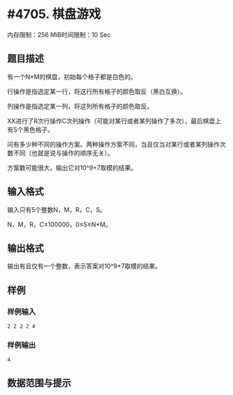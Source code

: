 # #4705. 棋盘游戏

内存限制：256 MiB时间限制：10 Sec

## 题目描述

有一个N*M的棋盘，初始每个格子都是白色的。

行操作是指选定某一行，将这行所有格子的颜色取反（黑白互换）。

列操作是指选定某一列，将这列所有格子的颜色取反。

XX进行了R次行操作C次列操作（可能对某行或者某列操作了多次），最后棋盘上有S个黑色格子。

问有多少种不同的操作方案。两种操作方案不同，当且仅当对某行或者某列操作次数不同（也就是说与操作的顺序无关）。

方案数可能很大，输出它对10^9+7取模的结果。

## 输入格式

输入只有5个整数N，M，R，C，S。

N，M，R，C&le;100000，0&le;S&le;N*M。

## 输出格式

输出有且仅有一个整数，表示答案对10^9+7取模的结果。

## 样例

### 样例输入

    
    2 2 2 2 4
    

### 样例输出

    
    4
    

## 数据范围与提示
